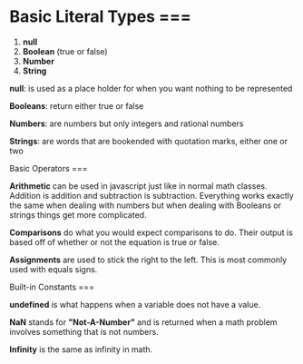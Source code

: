 # Basic Literal Types ===


1. **null**
2. **Boolean** (true or false)
3. **Number**
4. **String**

**null**: is used as a place holder for when you want nothing to be represented

**Booleans**: return either true or false

**Numbers**: are numbers but only integers and rational numbers

**Strings**: are words that are bookended with quotation marks, either one or two


Basic Operators ===


**Arithmetic** can be used in javascript just like in normal math classes. Addition is addition and subtraction is subtraction. Everything works exactly the same when dealing with numbers but when dealing with Booleans or strings things get more complicated. 

**Comparisons** do what you would expect comparisons to do. Their output is based off of whether or not the equation is true or false. 

**Assignments** are used to stick the right to the left. This is most commonly used with equals signs. 

Built-in Constants ===


**undefined** is what happens when a variable does not have a value.

**NaN** stands for **"Not-A-Number"** and is returned when a math problem involves something that is not numbers.

**Infinity** is the same as infinity in math.

